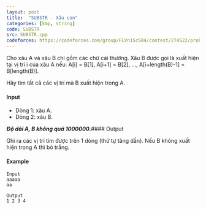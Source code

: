 ```yaml
---
layout: post
title:  "SUBSTR - Xâu con"
categories: [kmp, string]
code: SUBSTR
src: SUBSTR.cpp
codeforces: https://codeforces.com/group/FLVn1Sc504/contest/274522/problem/V
---
```


Cho xâu A và xâu B chỉ gồm các chữ cái thường. Xâu B được gọi là xuất hiện tại vị trí i của xâu A nếu: A\[i\] = B\[1\], A\[i+1\] = B\[2\], ..., A\[i+length(B)-1\] = B\[length(B)\].

Hãy tìm tất cả các vị trí mà B xuất hiện trong A.

#### Input

*   Dòng 1: xâu A.
*   Dòng 2: xâu B.

_**Độ dài A, B không quá 1000000.**_#### Output

Ghi ra các vị trí tìm được trên 1 dòng (thứ tự tăng dần). Nếu B không xuất hiện trong A thì bỏ trắng.

#### Example

```
Input
aaaaa
aa

Output
1 2 3 4

```

<!--more-->

